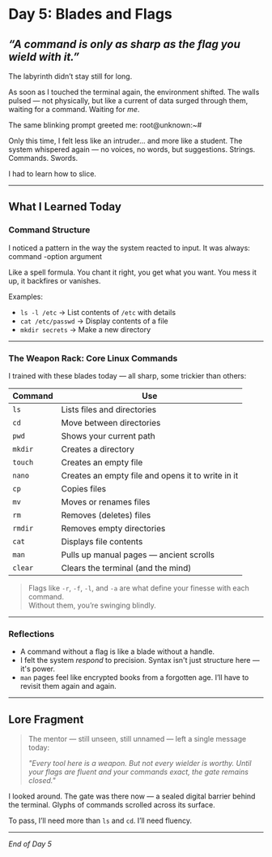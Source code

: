 # Day 5: Blades and Flags  
*“A command is only as sharp as the flag you wield with it.”*
---

The labyrinth didn’t stay still for long.

As soon as I touched the terminal again, the environment shifted. The walls pulsed — not physically, but like a current of data surged through them, waiting for a command. Waiting for *me*.

The same blinking prompt greeted me:
root@unknown:~#

Only this time, I felt less like an intruder... and more like a student. The system whispered again — no voices, no words, but suggestions. Strings. Commands. Swords.

I had to learn how to slice.

---

##  What I Learned Today

###  Command Structure

I noticed a pattern in the way the system reacted to input. It was always:
command -option argument


Like a spell formula. You chant it right, you get what you want. You mess it up, it backfires or vanishes.

Examples:
- `ls -l /etc` → List contents of `/etc` with details
- `cat /etc/passwd` → Display contents of a file
- `mkdir secrets` → Make a new directory

---

###  The Weapon Rack: Core Linux Commands

I trained with these blades today — all sharp, some trickier than others:

| Command       | Use |
|---------------|-----|
| `ls`          | Lists files and directories  
| `cd`          | Move between directories  
| `pwd`         | Shows your current path  
| `mkdir`       | Creates a directory  
| `touch`       | Creates an empty file  
| `nano`        | Creates an empty file and opens it to write in it
| `cp`          | Copies files  
| `mv`          | Moves or renames files  
| `rm`          | Removes (deletes) files  
| `rmdir`       | Removes empty directories  
| `cat`         | Displays file contents  
| `man`         | Pulls up manual pages — ancient scrolls  
| `clear`       | Clears the terminal (and the mind)  

> Flags like `-r`, `-f`, `-l`, and `-a` are what define your finesse with each command.  
> Without them, you’re swinging blindly.

---

###  Reflections

- A command without a flag is like a blade without a handle.
- I felt the system *respond* to precision. Syntax isn't just structure here — it's power.
- `man` pages feel like encrypted books from a forgotten age. I’ll have to revisit them again and again.

---

##  Lore Fragment

> The mentor — still unseen, still unnamed — left a single message today:
>
> *"Every tool here is a weapon. But not every wielder is worthy. Until your flags are fluent and your commands exact, the gate remains closed."*

I looked around. The gate was there now — a sealed digital barrier behind the terminal. Glyphs of commands scrolled across its surface.

To pass, I’ll need more than `ls` and `cd`. I’ll need fluency.

---

*End of Day 5*
